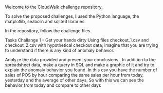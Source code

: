 Welcome to the CloudWalk challenge repository.

To solve the proposed challenges, I used the Python language, the matplotlib, seaborn and sqlite3 libraries.

In the repository, follow the challenge files.

Tasks
Challange 1 - Get your hands dirty
Using files checkout_1.csv and checkout_2.csv with hypothetical checkout data, imagine that you are trying to understand if there is any kind of anomaly behavior.

Analyze the data provided and present your conclusions .
In addition to the spreadsheet data, make a query in SQL and make a graphic of it and try to explain the anomaly behavior you found.
In this csv you have the number of sales of POS by hour comparing the same sales per hour from today, yesterday and the average of other days. So with this we can see the behavior from today and compare to other days